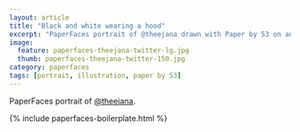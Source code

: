 ```yaml
---
layout: article
title: "Black and white wearing a hood"
excerpt: "PaperFaces portrait of @theejana drawn with Paper by 53 on an iPad."
image: 
  feature: paperfaces-theejana-twitter-lg.jpg
  thumb: paperfaces-theejana-twitter-150.jpg
category: paperfaces
tags: [portrait, illustration, paper by 53]
---
```


PaperFaces portrait of [@theejana](http://twitter.com/theejana).

{% include paperfaces-boilerplate.html %}